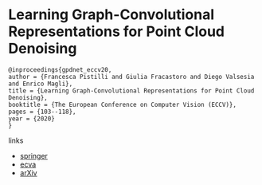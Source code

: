 # Learning Graph-Convolutional Representations for Point Cloud Denoising

```
@inproceedings{gpdnet_eccv20,
author = {Francesca Pistilli and Giulia Fracastoro and Diego Valsesia and Enrico Magli},
title = {Learning Graph-Convolutional Representations for Point Cloud Denoising},
booktitle = {The European Conference on Computer Vision (ECCV)},
pages = {103--118},
year = {2020}
}
```

links
- [springer](https://link.springer.com/chapter/10.1007/978-3-030-58565-5_7)
- [ecva](https://www.ecva.net/papers/eccv_2020/papers_ECCV/html/3386_ECCV_2020_paper.php)
- [arXiv](https://arxiv.org/abs/2007.02578)
